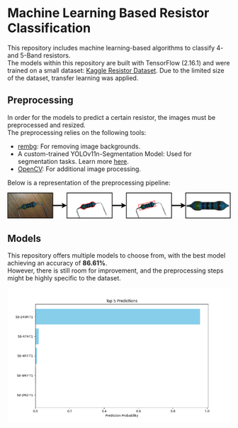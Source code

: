 # Machine Learning Based Resistor Classification

This repository includes machine learning-based algorithms to classify 4- and 5-Band resistors.   
The models within this repository are built with TensorFlow (2.16.1) and were trained on a small dataset: [Kaggle Resistor Dataset](https://www.kaggle.com/datasets/barrettotte/resistors). Due to the limited size of the dataset, transfer learning was applied.

## Preprocessing

In order for the models to predict a certain resistor, the images must be preprocessed and resized.  
The preprocessing relies on the following tools:

- [rembg](https://github.com/danielgatis/rembg): For removing image backgrounds.
- A custom-trained YOLOv11n-Segmentation Model: Used for segmentation tasks. Learn more [here](https://docs.ultralytics.com/models/yolo11/).
- [OpenCV](https://github.com/opencv/opencv): For additional image processing.

Below is a representation of the preprocessing pipeline:

![Preprocessing Pipeline](preprocessing.png)

## Models

This repository offers multiple models to choose from, with the best model achieving an accuracy of **86.61%**.  
However, there is still room for improvement, and the preprocessing steps might be highly specific to the dataset.

![Prediction Example](prediction.png)



